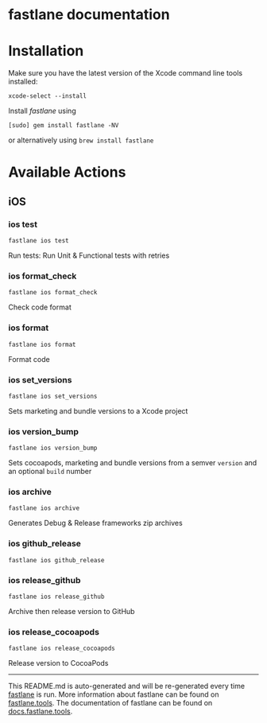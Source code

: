 fastlane documentation
================
# Installation

Make sure you have the latest version of the Xcode command line tools installed:

```
xcode-select --install
```

Install _fastlane_ using
```
[sudo] gem install fastlane -NV
```
or alternatively using `brew install fastlane`

# Available Actions
## iOS
### ios test
```
fastlane ios test
```
Run tests: Run Unit & Functional tests with retries
### ios format_check
```
fastlane ios format_check
```
Check code format
### ios format
```
fastlane ios format
```
Format code
### ios set_versions
```
fastlane ios set_versions
```
Sets marketing and bundle versions to a Xcode project
### ios version_bump
```
fastlane ios version_bump
```
Sets cocoapods, marketing and bundle versions from a semver `version` and an optional `build` number
### ios archive
```
fastlane ios archive
```
Generates Debug & Release frameworks zip archives
### ios github_release
```
fastlane ios github_release
```

### ios release_github
```
fastlane ios release_github
```
Archive then release version to GitHub
### ios release_cocoapods
```
fastlane ios release_cocoapods
```
Release version to CocoaPods

----

This README.md is auto-generated and will be re-generated every time [fastlane](https://fastlane.tools) is run.
More information about fastlane can be found on [fastlane.tools](https://fastlane.tools).
The documentation of fastlane can be found on [docs.fastlane.tools](https://docs.fastlane.tools).
